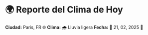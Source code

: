 # 🌍 Reporte del Clima de Hoy

**Ciudad:** Paris, FR 🌐
**Clima:** 🌧️ Lluvia ligera
**Fecha:** 📅 21, 02, 2025 🚀
